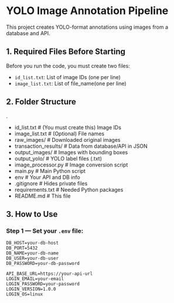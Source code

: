 # YOLO Image Annotation Pipeline

This project creates YOLO-format annotations using images from a database and API.

## 1. Required Files Before Starting

Before you run the code, you must create two files:

- `id_list.txt`: List of image IDs (one per line)
- `image_list.txt`: List of file_name(one per line)

## 2. Folder Structure

.
- id_list.txt # (You must create this) Image IDs
- image_list.txt # (Optional) File names
- raw_images/ # Downloaded original images
- transaction_results/ # Data from database/API in JSON
- output_images/ # Images with bounding boxes
- output_yolo/ # YOLO label files (.txt)
- image_processor.py # Image conversion script
- main.py # Main Python script
- env # Your API and DB info
- .gitignore # Hides private files
- requirements.txt # Needed Python packages
- README.md # This file


## 3. How to Use

### Step 1 — Set your `.env` file:

```env
DB_HOST=your-db-host
DB_PORT=5432
DB_NAME=your-db-name
DB_USER=your-db-user
DB_PASSWORD=your-db-password

API_BASE_URL=https://your-api-url
LOGIN_EMAIL=your-email
LOGIN_PASSWORD=your-password
LOGIN_VERSION=1.0.0
LOGIN_OS=linux

